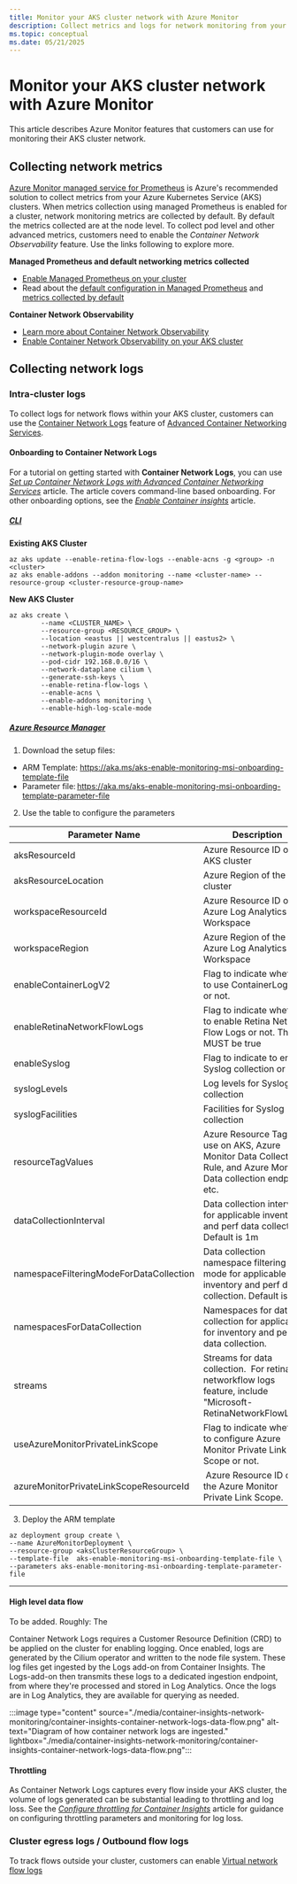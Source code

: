 ```yaml
---
title: Monitor your AKS cluster network with Azure Monitor 
description: Collect metrics and logs for network monitoring from your AKS cluster using Azure Monitor
ms.topic: conceptual
ms.date: 05/21/2025
---
```


#  Monitor your AKS cluster network with Azure Monitor 

This article describes Azure Monitor features that customers can use for monitoring their AKS cluster network. 


## Collecting network metrics

[Azure Monitor managed service for Prometheus](https://learn.microsoft.com/azure/azure-monitor/metrics/prometheus-metrics-overview#azure-monitor-managed-service-for-prometheus) is Azure's recommended solution to collect metrics from your Azure Kubernetes Service (AKS) clusters. When metrics collection using managed Prometheus is enabled for a cluster, network monitoring metrics are collected by default. By default the metrics collected are at the node level. To collect pod level and other advanced metrics, customers need to enable the _Container Network Observability_ feature. Use the links following to explore more. 

**Managed Prometheus and default networking metrics collected**
* [Enable Managed Prometheus on your cluster](https://learn.microsoft.com/azure/azure-monitor/containers/kubernetes-monitoring-enable?tabs=cli#enable-prometheus-and-grafana)
* Read about the [default configuration in Managed Prometheus](https://learn.microsoft.com/azure/azure-monitor/containers/prometheus-metrics-scrape-default) and [metrics collected by default](https://learn.microsoft.com/azure/azure-monitor/containers/prometheus-metrics-scrape-default#metrics-collected-from-default-targets)

**Container Network Observability** 
* [Learn more about Container Network Observability](https://learn.microsoft.com/azure/aks/container-network-observability-concepts?tabs=cilium)
* [Enable Container Network Observability on your AKS cluster](https://learn.microsoft.com/azure/aks/container-network-observability-how-to?tabs=cilium)



## Collecting network logs


### Intra-cluster logs

To collect logs for network flows within your AKS cluster, customers can use the [Container Network Logs](https://aka.ms/ContainerNetworkLogsDoc) feature of [Advanced Container Networking Services](https://learn.microsoft.com/azure/aks/advanced-container-networking-services-overview). 

#### Onboarding to Container Network Logs

For a tutorial on getting started with **Container Network Logs**, you can use *[Set up Container Network Logs with Advanced Container Networking Services](https://aka.ms/ContainerNetworkLogsDoc)* article. The article covers command-line based onboarding. For other onboarding options, see the *[Enable Container insights](https://learn.microsoft.com/azure/azure-monitor/containers/kubernetes-monitoring-enable?tabs=cli#enable-container-insights)* article. 

##### [CLI](#tab/cli)

**Existing AKS Cluster**

```azurecli
az aks update --enable-retina-flow-logs --enable-acns -g <group> -n <cluster> 
az aks enable-addons --addon monitoring --name <cluster-name> --resource-group <cluster-resource-group-name>
```

**New AKS Cluster**
```azurecli
az aks create \ 
        --name <CLUSTER_NAME> \ 
        --resource-group <RESOURCE_GROUP> \ 
        --location <eastus || westcentralus || eastus2> \ 
        --network-plugin azure \ 
        --network-plugin-mode overlay \ 
        --pod-cidr 192.168.0.0/16 \ 
        --network-dataplane cilium \ 
        --generate-ssh-keys \ 
        --enable-retina-flow-logs \ 
        --enable-acns \ 
        --enable-addons monitoring \ 
        --enable-high-log-scale-mode
```

##### [Azure Resource Manager](#tab/arm)

1. Download the setup files:

* ARM Template: https://aka.ms/aks-enable-monitoring-msi-onboarding-template-file
* Parameter file: https://aka.ms/aks-enable-monitoring-msi-onboarding-template-parameter-file 

2. Use the table to configure the parameters

| Parameter Name                          |  Description                                                                                                           |
| --------------------------------------- | ---------------------------------------------------------------------------------------------------------------------- |
| aksResourceId                           | Azure Resource ID of the AKS cluster                                                                                   |
| aksResourceLocation                     | Azure Region of the AKS cluster                                                                                        |
| workspaceResourceId                     | Azure Resource ID of the Azure Log Analytics Workspace                                                                 |
| workspaceRegion                         | Azure Region of the Azure Log Analytics Workspace                                                                      |
| enableContainerLogV2                    | Flag to indicate whether to use ContainerLogV2 or not.                                                                 |
| enableRetinaNetworkFlowLogs             | Flag to indicate whether to enable Retina Network Flow Logs or not. This MUST be true                                  |
| enableSyslog                            | Flag to indicate to enable Syslog collection or not.                                                                   |
| syslogLevels                            | Log levels for Syslog collection                                                                                       |
| syslogFacilities                        | Facilities for Syslog collection                                                                                       |
| resourceTagValues                       | Azure Resource Tags to use on AKS, Azure Monitor Data Collection Rule, and Azure Monitor Data collection endpoint etc. |
| dataCollectionInterval                  | Data collection interval for applicable inventory and perf data collection. Default is 1m                              |
| namespaceFilteringModeForDataCollection | Data collection namespace filtering mode for applicable inventory and perf data collection. Default is off             |
| namespacesForDataCollection             | Namespaces for data collection for applicable for inventory and perf data collection.                                  |
| streams                                 | Streams for data collection.  For retina networkflow logs feature, include "Microsoft-RetinaNetworkFlowLogs"           |
| useAzureMonitorPrivateLinkScope         | Flag to indicate whether to configure Azure Monitor Private Link Scope or not.                                         |
| azureMonitorPrivateLinkScopeResourceId  |  Azure Resource ID of the Azure Monitor Private Link Scope.                                                            |

3. Deploy the ARM template

```azurecli
az deployment group create \ 
--name AzureMonitorDeployment \ 
--resource-group <aksClusterResourceGroup> \ 
--template-file  aks-enable-monitoring-msi-onboarding-template-file \ 
--parameters aks-enable-monitoring-msi-onboarding-template-parameter-file
```

---

#### High level data flow

To be added. Roughly: The 

Container Network Logs requires a Customer Resource Definition (CRD) to be applied on the cluster for enabling logging. Once enabled, logs are generated by the Cilium operator and written to the node file system. These log files get ingested by the Logs add-on from Container Insights. The Logs-add-on then transmits these logs to a dedicated ingestion endpoint, from where they're processed and stored in Log Analytics. Once the logs are in Log Analytics, they are available for querying as needed.  

:::image type="content" source="./media/container-insights-network-monitoring/container-insights-container-network-logs-data-flow.png" alt-text="Diagram of how container network logs are ingested." lightbox="./media/container-insights-network-monitoring/container-insights-container-network-logs-data-flow.png":::

#### Throttling  

As Container Network Logs captures every flow inside your AKS cluster, the volume of logs generated can be substantial leading to throttling and log loss. See the *[Configure throttling for Container Insights](https://learn.microsoft.com/azure/aks/container-network-observability-concepts?tabs=cilium)* article for guidance on configuring throttling parameters and monitoring for log loss. 


### Cluster egress logs / Outbound flow logs 

To track flows outside your cluster, customers can enable [Virtual network flow logs](https://learn.microsoft.com/azure/network-watcher/vnet-flow-logs-overview?tabs=Americas)
